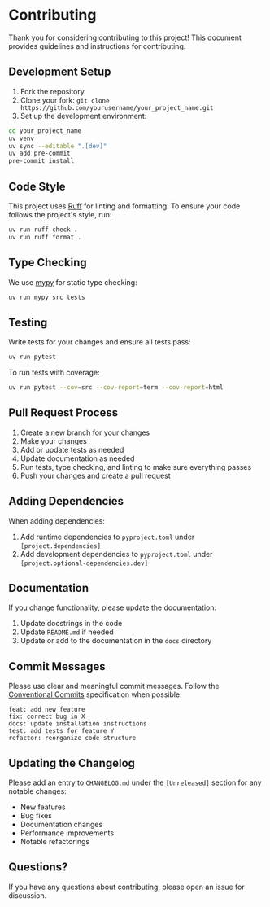 # Contributing

Thank you for considering contributing to this project! This document provides guidelines and instructions for contributing.

## Development Setup

1. Fork the repository
2. Clone your fork: `git clone https://github.com/yourusername/your_project_name.git`
3. Set up the development environment:

```bash
cd your_project_name
uv venv
uv sync --editable ".[dev]"
uv add pre-commit
pre-commit install
```

## Code Style

This project uses [Ruff](https://docs.astral.sh/ruff/) for linting and formatting. 
To ensure your code follows the project's style, run:

```bash
uv run ruff check .
uv run ruff format .
```

## Type Checking

We use [mypy](https://mypy.readthedocs.io/) for static type checking:

```bash
uv run mypy src tests
```

## Testing

Write tests for your changes and ensure all tests pass:

```bash
uv run pytest
```

To run tests with coverage:

```bash
uv run pytest --cov=src --cov-report=term --cov-report=html
```

## Pull Request Process

1. Create a new branch for your changes
2. Make your changes
3. Add or update tests as needed
4. Update documentation as needed
5. Run tests, type checking, and linting to make sure everything passes
6. Push your changes and create a pull request

## Adding Dependencies

When adding dependencies:

1. Add runtime dependencies to `pyproject.toml` under `[project.dependencies]`
2. Add development dependencies to `pyproject.toml` under `[project.optional-dependencies.dev]`

## Documentation

If you change functionality, please update the documentation:

1. Update docstrings in the code
2. Update `README.md` if needed
3. Update or add to the documentation in the `docs` directory

## Commit Messages

Please use clear and meaningful commit messages. Follow the [Conventional Commits](https://www.conventionalcommits.org/) specification when possible:

```
feat: add new feature
fix: correct bug in X
docs: update installation instructions
test: add tests for feature Y
refactor: reorganize code structure
```

## Updating the Changelog

Please add an entry to `CHANGELOG.md` under the `[Unreleased]` section for any notable changes:

- New features
- Bug fixes
- Documentation changes
- Performance improvements
- Notable refactorings

## Questions?

If you have any questions about contributing, please open an issue for discussion.